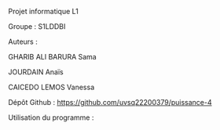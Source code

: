 Projet informatique L1

Groupe : S1LDDBI

Auteurs :

  GHARIB ALI BARURA Sama
  
  JOURDAIN Anaïs 
  
  CAICEDO LEMOS Vanessa
  

 Dépôt Github : https://github.com/uvsq22200379/puissance-4
 
 Utilisation du programme :
 

